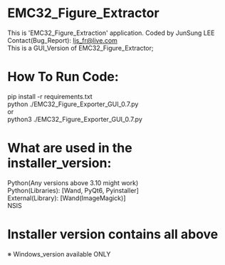 # EMC32_Figure_Extractor  
This is 'EMC32_Figure_Extraction' application. Coded by JunSung LEE Contact(Bug_Report): ljs_fr@live.com  
This is a GUI_Version of EMC32_Figure_Extractor;  


# **How To Run Code:**  
pip install -r requirements.txt  
python ./EMC32_Figure_Exporter_GUI_0.7.py  
or  
python3 ./EMC32_Figure_Exporter_GUI_0.7.py  


# **What are used in the installer_version:**  
Python(Any versions above 3.10 might work)  
Python(Libraries): [Wand, PyQt6, Pyinstaller]  
External(Library): [Wand(ImageMagick)]  
NSIS  

# **Installer version contains all above**  
※ Windows_version available ONLY

